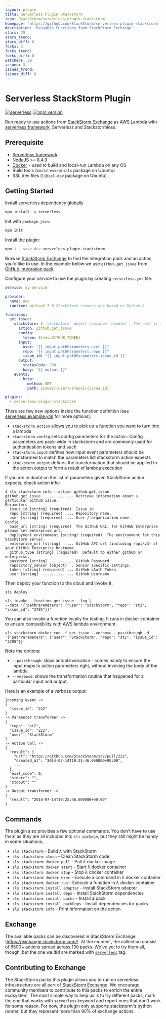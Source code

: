 ```yaml
---
layout: plugin
title: Serverless Plugin Stackstorm
repo: StackStorm/serverless-plugin-stackstorm
homepage: 'https://github.com/StackStorm/serverless-plugin-stackstorm'
description: 'Reusable Functions from StackStorm Exchange'
stars: 29
stars_trend: 
stars_diff: 0
forks: 3
forks_trend: 
forks_diff: 0
watchers: 29
issues: 3
issues_trend: 
issues_diff: 0
---
```



# Serverless StackStorm Plugin

[![serverless](http://public.serverless.com/badges/v3.svg)](http://www.serverless.com)
[![npm version](https://badge.fury.io/js/serverless-plugin-stackstorm.svg)](https://badge.fury.io/js/serverless-plugin-stackstorm)

Run ready to use actions from [StackStorm Exchange](https://exchange.stackstorm.com/)
as AWS Lambda with [serverless framework](http://serverless.com/). Serverless and Stackstormless.

## Prerequisite

- [Serverless framework](https://serverless.com/framework/docs/getting-started/)
- [NodeJS](https://nodejs.org/en/download/) >= 8.4.0
- [Docker](https://docs.docker.com/engine/installation/) - used to build and local-run Lambda on any OS
- Build tools (``build-essentials`` package on Ubuntu)
- SSL dev files (``libssl-dev`` package on Ubuntu)

## Getting Started

Install serverless dependency globally

```bash
npm install -g serverless
```

Init with `package.json`:

```bash
npm init
```

Install the plugin:

```bash
npm i --save-dev serverless-plugin-stackstorm
```

Browse [StackStorm Exchange](https://exchange.stackstorm.com/)
to find the integration pack and an action you'd like to use.
In the example below we use `github.get_issue` from [GitHub integration pack](https://github.com/StackStorm-Exchange/stackstorm-github).

Configure your service to use the plugin by creating `serverless.yml` file.

```yaml
service: my-service

provider:
  name: aws
  runtime: python2.7 # StackStorm runners are based on Python 2

functions:
  get_issue:
    stackstorm: # `stackstorm` object replaces `handler`. The rest is the same.
      action: github.get_issue
      config:
        token: ${env:GITHUB_TOKEN}
      input:
        user: "{{ input.pathParameters.user }}"
        repo: "{{ input.pathParameters.repo }}"
        issue_id: "{{ input.pathParameters.issue_id }}"
      output:
        statusCode: 200
        body: "{{ output }}"
    events:
      - http:
          method: GET
          path: issues/{user}/{repo}/{issue_id}

plugins:
  - serverless-plugin-stackstorm
```

There are few new options inside the function definition
(see [serverless.example.yml](./serverless.example.yml) for more options):
  - `stackstorm.action` allows you to pick up a function you want to turn into a lambda
  - `stackstorm.config` sets config parameters for the action. Config parameters are pack-wide in stackstorm and are commonly used for authentication tokens and such.
  - `stackstorm.input` defines how input event parameters should be transformed to match the parameters list stackstorm action expects
  - `stackstorm.output` defines the transformation that should be applied to the action output to form a result of lambda execution

If you are in doubt on the list of parameters given StackStorm action expects, check action info:

```
$ sls stackstorm info --action github.get_issue
github.get_issue .............. Retrieve information about a particular Github issue.
Parameters
  issue_id [string] (required)  Issue id
  repo [string] (required) .... Repository name.
  user [string] (required) .... User / organization name.
Config
  base_url [string] (required)  The GitHub URL, for GitHub Enterprise please set enterprise_url.
  deployment_environment [string] (required)  The environment for this StackStorm server.
  enterprise_url [string]  .... GitHub API url (including /api/v3) of your GitHub Enterprise hostname.
  github_type [string] (required)  Default to either github or enterprise.
  password [string]  .......... GitHub Password
  repository_sensor [object]  . Sensor specific settings.
  token [string] (required) ... GitHub oAuth Token
  user [string]  .............. GitHub Username
```

Then deploy your function to the cloud and invoke it:

```
sls deploy

sls invoke --function get_issue --log \
--data '{"pathParameters": {"user": "StackStorm", "repo": "st2", "issue_id": "3785"}}'
```

You can also invoke a function locally for testing. It runs in docker container to ensure
compatibility with AWS lambda environment.
```
sls stackstorm docker run -f get_issue --verbose --passthrough -d '{"pathParameters": {"user": "StackStorm", "repo": "st2", "issue_id": "3785"}}'
```

Note the options:

* `--passthrough`: skips actual invocation - comes handy to ensure the input maps to action parameters right, without invoking the body of the lambda.
* `--verbose`:  shows the transformation routine that happened for a particular input and output.

Here is an example of a verbose output:
```
Incoming event ->
{
  "issue_id": "222"
}
-> Parameter transformer ->
{
  "repo": "st2",
  "issue_id": "222",
  "user": "StackStorm"
}
-> Action call ->
{
  "result": {
    "url": "https://github.com/StackStorm/st2/pull/222",
    "created_at": "2014-07-14T19:25:46.000000+00:00",
    ...
  },
  "exit_code": 0,
  "stderr": "",
  "stdout": ""
}
-> Output transformer ->
{
  "result": "2014-07-14T19:25:46.000000+00:00"
}
```

## Commands

  The plugin also provides a few optional commands. You don't have to use them as they are all included into `sls package`, but they still might be handy in some situations.

 - `sls stackstorm` - Build λ with StackStorm
 - `sls stackstorm clean` - Clean StackStorm code
 - `sls stackstorm docker pull` - Pull λ docker image
 - `sls stackstorm docker start` - Start λ docker container
 - `sls stackstorm docker stop` - Stop λ docker container
 - `sls stackstorm docker exec` - Execute a command in λ docker container
 - `sls stackstorm docker run` - Execute a function in λ docker container
 - `sls stackstorm install adapter` - Install StackStorm adapter
 - `sls stackstorm install deps` - Install StackStorm dependencies
 - `sls stackstorm install packs` - Install a pack
 - `sls stackstorm install packDeps` - Install dependencies for packs
 - `sls stackstorm info` - Print information on the action

## Exchange

The available packs can be discovered in StackStorm Exchange (https://exchange.stackstorm.com/). At the moment, the collection consist of 6500+ actions spread across 130 packs. We've yet to try them all, though, but the one we did are marked with [`serverless`](https://exchange.stackstorm.org/#serverless) tag.

## Contributing to Exchange

The StackStorm packs this plugin allows you to run on serverless infrastructure are all part of [StackStorm Exchange](https://github.com/StackStorm-Exchange). We encourage community members to contribute to this packs to enrich the entire ecosystem. The most simple way to help us is to try different packs, mark the one that works with `serverless` keyword and report ones that don't work for some reason. For now, the plugin only supports stackstorm's python runner, but they represent more than 90% of exchange actions.


